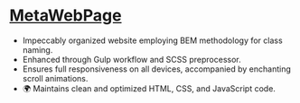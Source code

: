 # [MetaWebPage](https://georgiyiakunenko.github.io/metaLandingPage/)

- Impeccably organized website employing BEM methodology for class naming.
- Enhanced through Gulp workflow and SCSS preprocessor.
- Ensures full responsiveness on all devices, accompanied by enchanting scroll animations.
- 🌍 Maintains clean and optimized HTML, CSS, and JavaScript code. 

